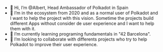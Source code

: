 - 👋 Hi, I’m @Albert, Head Ambassador of Polkadot in Spain
- 👀 I’m in the ecosystem from 2020 and as a normal user of Polkadot and I want to help the project with this vision. Sometime the projects build different Apps without consider de user experience and I want to help them with it. 
- 🌱 I’m currently learning programing fundamentals in "42 Barcelona".
- 💞️ I’m looking to collaborate with differents projects who try to help Polkadot to improve their user experience.


<!---
Albertpolkadot/Albertpolkadot is a ✨ special ✨ repository because its `README.md` (this file) appears on your GitHub profile.
You can click the Preview link to take a look at your changes.
--->
